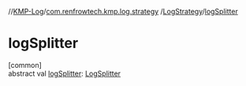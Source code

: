 //[KMP-Log](../../../index.md)/[com.renfrowtech.kmp.log.strategy](../index.md)
/[LogStrategy](index.md)/[logSplitter](log-splitter.md)

# logSplitter

[common]\
abstract
val [logSplitter](log-splitter.md): [LogSplitter](../../com.renfrowtech.kmp.log.splitter/-log-splitter/index.md)
